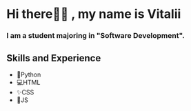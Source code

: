# Hi there🐱‍👤 , my name is Vitalii
### I am a student majoring in "Software Development".

## Skills and Experience
* 🐍Python 
* 💻HTML
* ✨CSS
* 🧩JS
